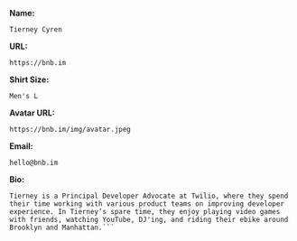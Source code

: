**Name:**
```
Tierney Cyren
```

**URL:**
```
https://bnb.im
```

**Shirt Size:**
```
Men's L
```

**Avatar URL:**
```
https://bnb.im/img/avatar.jpeg
```

**Email:**
```
hello@bnb.im
```

**Bio:**
```
Tierney is a Principal Developer Advocate at Twilio, where they spend their time working with various product teams on improving developer experience. In Tierney’s spare time, they enjoy playing video games with friends, watching YouTube, DJ'ing, and riding their ebike around Brooklyn and Manhattan.```
